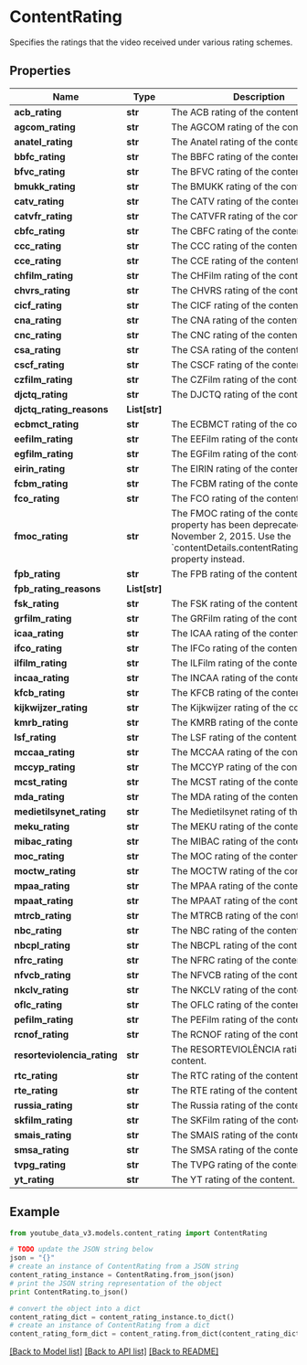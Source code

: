 # ContentRating

Specifies the ratings that the video received under various rating schemes.

## Properties

| Name                        | Type          | Description                                                                                                                                                            | Notes      |
| --------------------------- | ------------- | ---------------------------------------------------------------------------------------------------------------------------------------------------------------------- | ---------- |
| **acb_rating**              | **str**       | The ACB rating of the content.                                                                                                                                         | [optional] |
| **agcom_rating**            | **str**       | The AGCOM rating of the content.                                                                                                                                       | [optional] |
| **anatel_rating**           | **str**       | The Anatel rating of the content.                                                                                                                                      | [optional] |
| **bbfc_rating**             | **str**       | The BBFC rating of the content.                                                                                                                                        | [optional] |
| **bfvc_rating**             | **str**       | The BFVC rating of the content.                                                                                                                                        | [optional] |
| **bmukk_rating**            | **str**       | The BMUKK rating of the content.                                                                                                                                       | [optional] |
| **catv_rating**             | **str**       | The CATV rating of the content.                                                                                                                                        | [optional] |
| **catvfr_rating**           | **str**       | The CATVFR rating of the content.                                                                                                                                      | [optional] |
| **cbfc_rating**             | **str**       | The CBFC rating of the content.                                                                                                                                        | [optional] |
| **ccc_rating**              | **str**       | The CCC rating of the content.                                                                                                                                         | [optional] |
| **cce_rating**              | **str**       | The CCE rating of the content.                                                                                                                                         | [optional] |
| **chfilm_rating**           | **str**       | The CHFilm rating of the content.                                                                                                                                      | [optional] |
| **chvrs_rating**            | **str**       | The CHVRS rating of the content.                                                                                                                                       | [optional] |
| **cicf_rating**             | **str**       | The CICF rating of the content.                                                                                                                                        | [optional] |
| **cna_rating**              | **str**       | The CNA rating of the content.                                                                                                                                         | [optional] |
| **cnc_rating**              | **str**       | The CNC rating of the content.                                                                                                                                         | [optional] |
| **csa_rating**              | **str**       | The CSA rating of the content.                                                                                                                                         | [optional] |
| **cscf_rating**             | **str**       | The CSCF rating of the content.                                                                                                                                        | [optional] |
| **czfilm_rating**           | **str**       | The CZFilm rating of the content.                                                                                                                                      | [optional] |
| **djctq_rating**            | **str**       | The DJCTQ rating of the content.                                                                                                                                       | [optional] |
| **djctq_rating_reasons**    | **List[str]** |                                                                                                                                                                        | [optional] |
| **ecbmct_rating**           | **str**       | The ECBMCT rating of the content.                                                                                                                                      | [optional] |
| **eefilm_rating**           | **str**       | The EEFilm rating of the content.                                                                                                                                      | [optional] |
| **egfilm_rating**           | **str**       | The EGFilm rating of the content.                                                                                                                                      | [optional] |
| **eirin_rating**            | **str**       | The EIRIN rating of the content.                                                                                                                                       | [optional] |
| **fcbm_rating**             | **str**       | The FCBM rating of the content.                                                                                                                                        | [optional] |
| **fco_rating**              | **str**       | The FCO rating of the content.                                                                                                                                         | [optional] |
| **fmoc_rating**             | **str**       | The FMOC rating of the content. This property has been deprecated as of November 2, 2015. Use the &#x60;contentDetails.contentRating.cncRating&#x60; property instead. | [optional] |
| **fpb_rating**              | **str**       | The FPB rating of the content.                                                                                                                                         | [optional] |
| **fpb_rating_reasons**      | **List[str]** |                                                                                                                                                                        | [optional] |
| **fsk_rating**              | **str**       | The FSK rating of the content.                                                                                                                                         | [optional] |
| **grfilm_rating**           | **str**       | The GRFilm rating of the content.                                                                                                                                      | [optional] |
| **icaa_rating**             | **str**       | The ICAA rating of the content.                                                                                                                                        | [optional] |
| **ifco_rating**             | **str**       | The IFCo rating of the content.                                                                                                                                        | [optional] |
| **ilfilm_rating**           | **str**       | The ILFilm rating of the content.                                                                                                                                      | [optional] |
| **incaa_rating**            | **str**       | The INCAA rating of the content.                                                                                                                                       | [optional] |
| **kfcb_rating**             | **str**       | The KFCB rating of the content.                                                                                                                                        | [optional] |
| **kijkwijzer_rating**       | **str**       | The Kijkwijzer rating of the content.                                                                                                                                  | [optional] |
| **kmrb_rating**             | **str**       | The KMRB rating of the content.                                                                                                                                        | [optional] |
| **lsf_rating**              | **str**       | The LSF rating of the content.                                                                                                                                         | [optional] |
| **mccaa_rating**            | **str**       | The MCCAA rating of the content.                                                                                                                                       | [optional] |
| **mccyp_rating**            | **str**       | The MCCYP rating of the content.                                                                                                                                       | [optional] |
| **mcst_rating**             | **str**       | The MCST rating of the content.                                                                                                                                        | [optional] |
| **mda_rating**              | **str**       | The MDA rating of the content.                                                                                                                                         | [optional] |
| **medietilsynet_rating**    | **str**       | The Medietilsynet rating of the content.                                                                                                                               | [optional] |
| **meku_rating**             | **str**       | The MEKU rating of the content.                                                                                                                                        | [optional] |
| **mibac_rating**            | **str**       | The MIBAC rating of the content.                                                                                                                                       | [optional] |
| **moc_rating**              | **str**       | The MOC rating of the content.                                                                                                                                         | [optional] |
| **moctw_rating**            | **str**       | The MOCTW rating of the content.                                                                                                                                       | [optional] |
| **mpaa_rating**             | **str**       | The MPAA rating of the content.                                                                                                                                        | [optional] |
| **mpaat_rating**            | **str**       | The MPAAT rating of the content.                                                                                                                                       | [optional] |
| **mtrcb_rating**            | **str**       | The MTRCB rating of the content.                                                                                                                                       | [optional] |
| **nbc_rating**              | **str**       | The NBC rating of the content.                                                                                                                                         | [optional] |
| **nbcpl_rating**            | **str**       | The NBCPL rating of the content.                                                                                                                                       | [optional] |
| **nfrc_rating**             | **str**       | The NFRC rating of the content.                                                                                                                                        | [optional] |
| **nfvcb_rating**            | **str**       | The NFVCB rating of the content.                                                                                                                                       | [optional] |
| **nkclv_rating**            | **str**       | The NKCLV rating of the content.                                                                                                                                       | [optional] |
| **oflc_rating**             | **str**       | The OFLC rating of the content.                                                                                                                                        | [optional] |
| **pefilm_rating**           | **str**       | The PEFilm rating of the content.                                                                                                                                      | [optional] |
| **rcnof_rating**            | **str**       | The RCNOF rating of the content.                                                                                                                                       | [optional] |
| **resorteviolencia_rating** | **str**       | The RESORTEVIOLÊNCIA rating of the content.                                                                                                                            | [optional] |
| **rtc_rating**              | **str**       | The RTC rating of the content.                                                                                                                                         | [optional] |
| **rte_rating**              | **str**       | The RTE rating of the content.                                                                                                                                         | [optional] |
| **russia_rating**           | **str**       | The Russia rating of the content.                                                                                                                                      | [optional] |
| **skfilm_rating**           | **str**       | The SKFilm rating of the content.                                                                                                                                      | [optional] |
| **smais_rating**            | **str**       | The SMAIS rating of the content.                                                                                                                                       | [optional] |
| **smsa_rating**             | **str**       | The SMSA rating of the content.                                                                                                                                        | [optional] |
| **tvpg_rating**             | **str**       | The TVPG rating of the content.                                                                                                                                        | [optional] |
| **yt_rating**               | **str**       | The YT rating of the content.                                                                                                                                          | [optional] |

## Example

```python
from youtube_data_v3.models.content_rating import ContentRating

# TODO update the JSON string below
json = "{}"
# create an instance of ContentRating from a JSON string
content_rating_instance = ContentRating.from_json(json)
# print the JSON string representation of the object
print ContentRating.to_json()

# convert the object into a dict
content_rating_dict = content_rating_instance.to_dict()
# create an instance of ContentRating from a dict
content_rating_form_dict = content_rating.from_dict(content_rating_dict)
```

[[Back to Model list]](../README.md#documentation-for-models) [[Back to API list]](../README.md#documentation-for-api-endpoints) [[Back to README]](../README.md)
